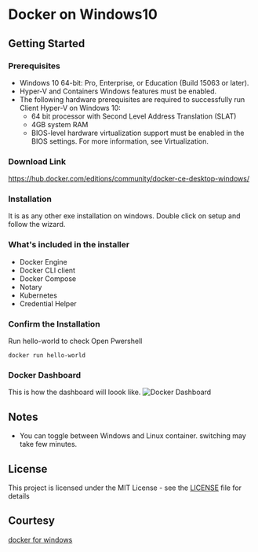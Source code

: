 # Docker on Windows10

## Getting Started

### Prerequisites
* Windows 10 64-bit: Pro, Enterprise, or Education (Build 15063 or later).
* Hyper-V and Containers Windows features must be enabled.
* The following hardware prerequisites are required to successfully run Client Hyper-V on Windows 10:
	- 64 bit processor with Second Level Address Translation (SLAT)
	- 4GB system RAM
	- BIOS-level hardware virtualization support must be enabled in the BIOS settings. For more information, see Virtualization.

### Download Link
https://hub.docker.com/editions/community/docker-ce-desktop-windows/

### Installation
It is as any other exe installation on windows. Double click on setup and follow the wizard.

### What's included in the installer
 * Docker Engine
 * Docker CLI client
 * Docker Compose
 * Notary
 * Kubernetes
 * Credential Helper
 
### Confirm the Installation
Run hello-world to check
Open Pwershell
```
docker run hello-world
``` 

### Docker Dashboard
This is how the dashboard will loook like.
![Docker Dashboard](/image/docker_dashboard.jpg)

## Notes
* You can toggle between Windows and Linux container.
  switching may take few minutes.
  
## License
This project is licensed under the MIT License - see the [LICENSE](LICENSE) file for details
  
## Courtesy
[docker for windows](https://docs.docker.com/docker-for-windows/install/)